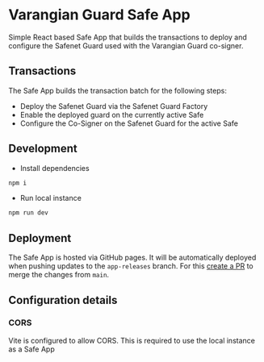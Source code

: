 # Varangian Guard Safe App

Simple React based Safe App that builds the transactions to deploy and configure the Safenet Guard used with the Varangian Guard co-signer.

## Transactions

The Safe App builds the transaction batch for the following steps:

- Deploy the Safenet Guard via the Safenet Guard Factory
- Enable the deployed guard on the currently active Safe
- Configure the Co-Signer on the Safenet Guard for the active Safe

## Development

* Install dependencies

```sh
npm i
```

* Run local instance

```sh
npm run dev
```

## Deployment

The Safe App is hosted via GitHub pages. It will be automatically deployed when pushing updates to the `app-releases` branch. For this [create a PR](https://github.com/safe-research/varangian/compare/app-release...main?expand=1) to merge the changes from `main`.

## Configuration details

### CORS

Vite is configured to allow CORS. This is required to use the local instance as a Safe App